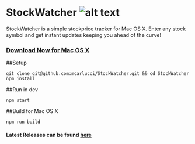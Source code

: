 # StockWatcher ![alt text](http://s21.postimg.org/4ay6xt9pz/Logomakr_4_GLSRg.png "StockWatcher")

StockWatcher is a simple stockprice tracker for Mac OS X. Enter any stock symbol and get instant updates keeping you ahead of the curve!

### [Download Now for Mac OS X](https://github.com/mcarlucci/StockWatcher/releases/download/v1.0.0/StockWatcher.app.zip)

##Setup
```
git clone git@github.com:mcarlucci/StockWatcher.git && cd StockWatcher
npm install
```

##Run in dev
```
npm start
```

##Build for Mac OS X
```
npm run build
```

#### Latest Releases can be found [here](https://github.com/mcarlucci/StockWatcher/releases/)


